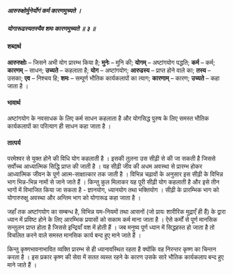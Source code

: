 ##### आरुरुक्षोर्मुनेर्योगं कर्म कारणमुच्यते ।
##### योगारूढस्यतस्यैव शमः कारणमुच्यते ॥ ३ ॥

#### शब्दार्थ

**आरुरुक्षोः** – जिसने अभी योग प्रारम्भ किया है; **मुनेः** – मुनि की; **योगम्** – अष्टांगयोग  पद्धति; **कर्म** – कर्म; **कारणम्** – साधन; **उच्यते** – कहलाता है; **योग** – अष्टांगयोग; **आरुढस्य** – प्राप्त होने वाले का; **तस्य** – उसका; **एव** – निश्चय हि; **शमः** – सम्पूर्ण भौतिक कार्यकलापों का त्याग; **कारणाम्** – कारण; **उच्यते** – कहा  जाता है ।

#### भावार्थ

अष्टांगयोग के नवसाधक के लिए कर्म साधन कहलाता है और योगसिद्ध पुरुष के लिए समस्त भौतिक कार्यकलापों का परित्याग ही साधन कहा जाता है ।

#### तात्पर्य

परमेश्वर से युक्त होने की विधि योग कहलाती है । इसकी तुलना उस सीढ़ी से की जा सकती है जिससे सर्वोच्च आध्यात्मिक सिद्धि प्राप्त की जाती है । यह सीढ़ी जीव की अधम अवस्था से प्रारम्भ होकर आध्यात्मिक जीवन के पूर्ण आत्म-साक्षात्कार तक जाती है । विभिन्न चढ़ावों के अनुसार इस सीढ़ी के विभिन्न भाग भिन्न-भिन्न नामों से जाने जाते हैं । किन्तु कुल मिलाकर यह पूरी सीढ़ी योग कहलाती है और इसे तीन भागों में विभाजित किया जा सकता है - ज्ञानयोग, ध्यानयोग तथा भक्तियोग । सीढ़ी के प्रारम्भिक भाग को योगारुरुक्षु अवस्था और अन्तिम भाग को योगारूढ कहा जाता है ।

जहाँ तक अष्टांगयोग का सम्बन्ध है, विभिन्न यम-नियमों तथा आसनों (जो प्रायः शारीरिक मुद्राएँ ही हैं) के द्वारा ध्यान में प्रविष्ट होने के लिए आरम्भिक प्रयासों को सकाम कर्म माना जाता है । ऐसे कर्मों से पूर्ण मानसिक सन्तुलन प्राप्त होता है जिससे इन्द्रियाँ वश में होती हैं । जब मनुष्य पूर्ण ध्यान में सिद्धहस्त हो जाता है तो विचलित करने वाले समस्त मानसिक कार्य बन्द हुए माने जाते हैं ।

किन्तु कृष्णभावनाभावित व्यक्ति प्रारम्भ से ही ध्यानावस्थित रहता है क्योंकि वह निरन्तर कृष्ण का चिन्तन करता है । इस प्रकार कृष्ण की सेवा में सतत व्यस्त रहने के कारण उसके सारे भौतिक कार्यकलाप बन्द हुए माने जाते हैं ।